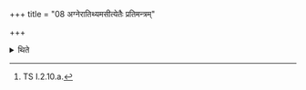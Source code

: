 +++
title = "08 अग्नेरातिथ्यमसीत्येतैः प्रतिमन्त्रम्"

+++

<details><summary>थिते</summary>

8. He pours out the handfuls (of the sacrificial material) each (handful with one of the formulae) beginning with agnerātithya-masi.[^1]  


[^1]: TS I.2.10.a.  
</details>
